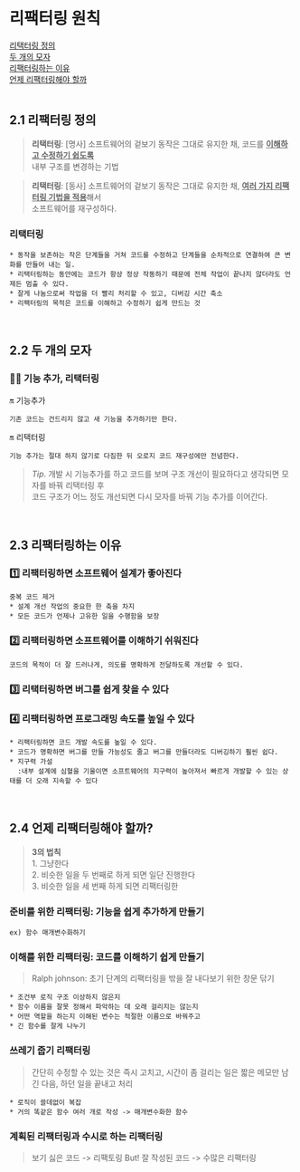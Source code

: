 # 리팩터링 원칙
[리택터링 정의](#2.1-리택터링-정의) <br>
[두 개의 모자](#2.2-두-개의-모자) <br>
[리팩터링하는 이유](#2.3-리팩터링하는-이유) <br>
[언제 리팩터링해야 할까](#2.4-언제-리팩터링해야-할까?)
<br><br>
## 2.1 리팩터링 정의
> **리택터링**: [명사] 소프트웨어의 겉보기 동작은 그대로 유지한 채, 코드를 <u>**이해하고 수정하기 쉽도록**</u> <br> 내부 구조를 변경하는 기법

> **리택터링**: [동사] 소프트웨어의 겉보기 동작은 그대로 유지한 채, <u>**여러 가지 리팩터링 기법을 적용**</u>해서 <br>소프트웨어를 재구성하다.

### **리택터링**
    * 동작을 보존하는 작은 단계들을 거쳐 코드를 수정하고 단계들을 순차적으로 연결하여 큰 변화를 만들어 내는 일.
    * 리택터링하는 동안에는 코드가 항상 정상 작동하기 때문에 전체 작업이 끝나지 않더라도 언제든 멈출 수 있다.
    * 잘게 나눔으로써 작업을 더 빨리 처리할 수 있고, 디버깅 시간 축소 
    * 리팩터링의 목적은 코드를 이해하고 수정하기 쉽게 만드는 것
<br>

## 2.2 두 개의 모자
### :guardsman: 기능 추가, 리택터링
:on: 기능추가

    기존 코드는 건드리지 않고 새 기능을 추가하기만 한다.

:on: 리택터링

    기능 추가는 절대 하지 않기로 다짐한 뒤 오로지 코드 재구성에만 전념한다.

> _Tip_. 개발 시 기능추가를 하고 코드를 보며 구조 개선이 필요하다고 생각되면 모자를 바꿔 리택터링 후<br> 코드 구조가 어느 정도 개선되면 다시 모자를 바꿔 기능 추가를 이어간다.  

<br>

## 2.3 리팩터링하는 이유
### :one: **리팩터링하면 소프트웨어 설계가 좋아진다**
    중복 코드 제거
    * 설계 개선 작업의 중요한 한 축을 차지    
    * 모든 코드가 언제나 고유한 일을 수행함을 보장
### :two: **리팩터링하면 소프트웨어를 이해하기 쉬워진다**
    코드의 목적이 더 잘 드러나게, 의도를 명확하게 전달하도록 개선할 수 있다.

### :three: **리택터링하면 버그를 쉽게 찾을 수 있다**
### :four: **리팩터링하면 프로그래밍 속도를 높일 수 있다**
    * 리팩터링하면 코드 개발 속도를 높일 수 있다.
    * 코드가 명확하면 버그를 만들 가능성도 줄고 버그를 만들더라도 디버깅하기 훨씬 쉽다.
    * 지구력 가설
      :내부 설계에 심혈을 기울이면 소프트웨어의 지구력이 높아져서 빠르게 개발할 수 있는 상태를 더 오래 지속할 수 있다

<br>

## 2.4 언제 리팩터링해야 할까?
> **3의 법칙**
<br>1. 그냥한다
<br>2. 비슷한 일을 두 번째로 하게 되면 일단 진행한다
<br>3. 비슷한 일을 세 번째 하게 되면 리팩터링한
### **준비를 위한 리팩터링: 기능을 쉽게 추가하게 만들기**
    ex) 함수 매개변수화하기
### **이해를 위한 리팩터링: 코드를 이해하기 쉽게 만들기**
> Ralph johnson: 초기 단계의 리팩터링을 밖을 잘 내다보기 위한 창문 닦기 

    * 조건부 로직 구조 이상하지 않은지
    * 함수 이름을 잘못 정해서 파악하는 데 오래 걸리지는 않는지
    * 어떤 역할을 하는지 이해된 변수는 적절한 이름으로 바꿔주고
    * 긴 함수를 잘게 나누기

### **쓰레기 줍기 리팩터링**

> 간단히 수정할 수 있는 것은 즉시 고치고, 
> 시간이 좀 걸리는 일은 짧은 메모만 남긴 다음, 하던 일을 끝내고 처리 

    * 로직이 쓸데없이 복잡
    * 거의 똑같은 함수 여러 개로 작성 -> 매개변수화한 함수


### **계획된 리팩터링과 수시로 하는 리팩터링**
> 보기 싫은 코드 -> 리팩토링
> But! 잘 작성된 코드 -> 수많은 리팩터링


<!--stackedit_data:
eyJoaXN0b3J5IjpbNDU2OTI2ODI3LC0xNTI0MTU1NzkwLDE5Mj
M4NDY5NjAsLTE0MTU3Njc1NCwtNjQ4Mjk0OTkyLDI5ODcwNzU2
OF19
-->